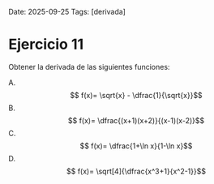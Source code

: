 Date: 2025-09-25
Tags: [derivada]

# Ejercicio 11

 
Obtener la derivada de las siguientes funciones:

A.   $$ f(x)= \sqrt{x} - \dfrac{1}{\sqrt{x}}$$ 
B.   $$ f(x)=  \dfrac{(x+1)(x+2)}{(x-1)(x-2)}$$ 
C.   $$ f(x)=  \dfrac{1+\ln x}{1-\ln x}$$ 
D.   $$ f(x)=  \sqrt[4]{\dfrac{x^3+1}{x^2-1}}$$ 
